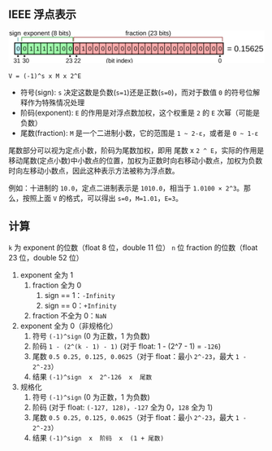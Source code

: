## IEEE 浮点表示

![float example](/images/Float_example.svg)

```
V = (-1)^s x M x 2^E
```

* 符号(sign): `s` 决定这数是负数(`s=1`)还是正数(`s=0`)，而对于数值 `0` 的符号位解释作为特殊情况处理
* 阶码(exponent): `E` 的作用是对浮点数加权，这个权重是 `2` 的 `E` 次幂（可能是负数）
* 尾数(fraction): `M` 是一个二进制小数，它的范围是 `1 ~ 2-ε`，或者是 `0 ~ 1-ε`

尾数部分可以视为定点小数，阶码为尾数加权，即用 尾数 x `2 ^ E`，实际的作用是移动尾数(定点小数)中小数点的位置，加权为正数时向右移动小数点，加权为负数时向左移动小数点，因此这种表示方法被称为浮点数。

例如：十进制的 `10.0`，定点二进制表示是 `1010.0`，相当于 `1.0100 × 2^3`。那么，按照上面 `V` 的格式，可以得出 `s=0`，`M=1.01`，`E=3`。

## 计算

`k` 为 exponent 的位数（float 8 位，double 11 位）
`n` 位 fraction 的位数（float 23 位，double 52 位）

1. exponent 全为 1
    1. fraction 全为 0
        1. sign == 1：`-Infinity`
        2. sign == 0：`+Infinity`
    2. fraction 不全为 0：`NaN`
2. exponent 全为 0（非规格化）
    1. 符号 `(-1)^sign` (0 为正数，1 为负数)
    2. 阶码 `1 - (2^(k - 1) - 1)` (对于 float: 1 - (2^7 - 1) = `-126`)
    3. 尾数 `0.5 0.25, 0.125, 0.0625`（对于 float：最小 `2^-23`，最大 `1 - 2^-23`）
    4. 结果 `(-1)^sign  x  2^-126  x  尾数`
3. 规格化
    1. 符号 `(-1)^sign` (0 为正数，1 为负数)
    2. 阶码 (对于 float: `(-127, 128)`，`-127` 全为 0，`128` 全为 1)
    3. 尾数 `0.5 0.25, 0.125, 0.0625`（对于 float：最小 `2^-23`，最大 `1 - 2^-23`）
    4. 结果 `(-1)^sign  x  阶码  x  (1 + 尾数)`

